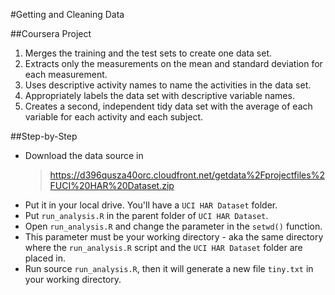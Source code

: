 #Getting and Cleaning Data

##Coursera Project

<ol>
<li>Merges the training and the test sets to create one data set.</li>
<li>Extracts only the measurements on the mean and standard deviation for each measurement.</li>
<li>Uses descriptive activity names to name the activities in the data set.</li>
<li>Appropriately labels the data set with descriptive variable names.</li>
<li>Creates a second, independent tidy data set with the average of each variable for each activity and each subject.</li>
</ol> 

##Step-by-Step

* Download the data source in <blockquote>https://d396qusza40orc.cloudfront.net/getdata%2Fprojectfiles%2FUCI%20HAR%20Dataset.zip</blockquote>
* Put it in your local drive. You'll have a ```UCI HAR Dataset``` folder.
* Put ```run_analysis.R``` in the parent folder of ```UCI HAR Dataset```.
* Open ```run_analysis.R``` and change the parameter in the ```setwd()``` function.
* This parameter must be your working directory - aka the same directory where the ```run_analysis.R``` script and the ```UCI HAR Dataset``` folder are placed in.
* Run source ```run_analysis.R```, then it will generate a new file ```tiny.txt``` in your working directory.

